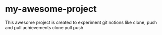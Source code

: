 # my-awesome-project
This awesome project is created to experiment git notions like clone, push and pull
achievements clone pull push